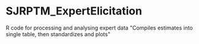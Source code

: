 # SJRPTM_ExpertElicitation
R code for processing and analysing expert data
"Compiles estimates into single table, then standardizes and plots" 
